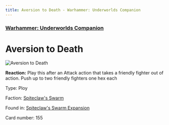 ```yaml
---
title: Aversion to Death - Warhammer: Underworlds Companion
---
```


### [Warhammer: Underworlds Companion](https://guidokessels.github.io/wh-underworlds)

  

# Aversion to Death

![Aversion to Death](https://warhammerunderworlds.com/wp-content/uploads/sites/6/2018/02/155_ENG.png)

<b>Reaction:</b> Play this after an Attack action that takes a friendly fighter out of action. Push up to two friendly fighters one hex each

Type: Ploy

Faction: [Spiteclaw's Swarm](https://guidokessels.github.io/wh-underworlds/factions/spiteclaws-swarm)

Found in: [Spiteclaw's Swarm Expansion](https://guidokessels.github.io/wh-underworlds/locations/spiteclaws-swarm-expansion)

Card number: 155
